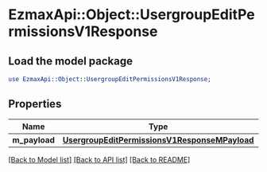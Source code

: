 # EzmaxApi::Object::UsergroupEditPermissionsV1Response

## Load the model package
```perl
use EzmaxApi::Object::UsergroupEditPermissionsV1Response;
```

## Properties
Name | Type | Description | Notes
------------ | ------------- | ------------- | -------------
**m_payload** | [**UsergroupEditPermissionsV1ResponseMPayload**](UsergroupEditPermissionsV1ResponseMPayload.md) |  | 

[[Back to Model list]](../README.md#documentation-for-models) [[Back to API list]](../README.md#documentation-for-api-endpoints) [[Back to README]](../README.md)


